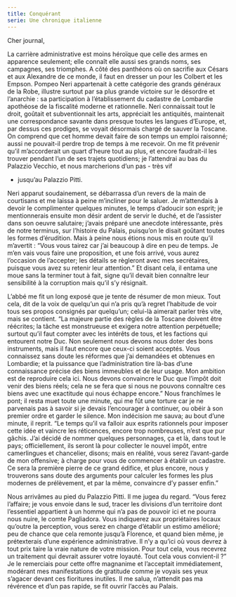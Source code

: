 ```yaml
---
title: Conquérant
serie: Une chronique italienne
---
```


Cher journal,

La carrière administrative est moins héroïque que celle des armes en apparence
seulement; elle connaît elle aussi ses grands noms, ses campagnes, ses
triomphes. A côté des panthéons où on sacrifie aux Césars et aux Alexandre de
ce monde, il faut en dresser un pour les Colbert et les Empson. Pompeo Neri
appartenait à cette catégorie des grands généraux de la Robe, illustre surtout
par sa plus grande victoire sur le désordre et l’anarchie : sa participation à
l’établissement du cadastre de Lombardie apothéose de la fiscalité moderne et
rationnelle. Neri connaissait tout le droit, goûtait et subventionnait les
arts, appréciait les antiquités, maintenait une correspondance savante dans
presque toutes les langues d’Europe, et, par dessus ces prodiges, se voyait
désormais chargé de sauver la Toscane. On comprend que cet homme devait faire
de son temps un emploi raisonné; aussi ne pouvait-il perdre trop de temps à me
recevoir. On me fit prévenir qu’il m’accorderait un quart d’heure tout au plus,
et encore faudrait-il les trouver pendant l’un de ses trajets quotidiens; je
l’attendrai au bas du Palazzio Vecchio, et nous marcherions d’un pas - très vif
- jusqu’au Palazzio Pitti.

Neri apparut soudainement, se débarrassa d’un revers de la main de courtisans
et me laissa à peine m’incliner pour le saluer. Je m’attendais à devoir le
complimenter quelques minutes, le temps d’adoucir son esprit; je mentionnerais
ensuite mon désir ardent de servir le duché, et de l’assister dans son oeuvre
salutaire; j’avais préparé une anecdote intéressante, près de notre terminus,
sur l’histoire du Palais, puisqu’on le disait goûtant toutes les formes
d’érudition. Mais à peine nous étions nous mis en route qu’il m’avertit : “Vous
vous tairez car j’ai beaucoup à dire en peu de temps. Je m’en vais vous faire
une proposition, et une fois arrivé, vous aurez l’occasion de l’accepter; les
détails se règleront avec mes secrétaires, puisque vous avez su retenir leur
attention.” Et disant cela, il entama une moue sans la terminer tout à fait,
signe qu’il devait bien connaître leur sensibilité à la corruption mais qu’il
s’y résignait. 

L’abbé me fit un long exposé que je tente de résumer de mon mieux. Tout cela,
dit de la voix de quelqu’un qui n’a pris qu’à regret l’habitude de voir tous
ses propos consignés par quelqu’un; celui-là aimerait parler très vite, mais se
contient. “La majeure partie des règles de la Toscane doivent être réécrites;
la tâche est monstrueuse et exigera notre attention perpétuelle; surtout qu’il
faut compter avec les intérêts de tous, et les factions qui entourent notre
Duc. Non seulement nous devons nous doter des bons instruments, mais il faut
encore que ceux-ci soient acceptés. Vous connaissez sans doute les réformes que
j’ai demandées et obtenues en Lombardie; et la puissance que l’administration
tire là-bas d’une connaissance précise des biens immeubles et de leur usage.
Mon ambition est de reproduire cela ici. Nous devons convaincre le Duc que
l’impôt doit venir des biens réels; cela ne se fera que si nous ne pouvons
connaître ces biens avec une exactitude qui nous échappe encore.” Nous
franchîmes le pont; il resta muet toute une minute, qui me fût une torture car
je ne parvenais pas à savoir si je devais l’encourager à continuer, ou obéir à
son premier ordre et garder le silence. Mon indécision me sauva; au bout d’une
minute, il reprit. “Le temps qu’il va falloir aux esprits rationnels pour
imposer cette idée et vaincre les réticences, encore trop nombreuses, n’est que
pur gâchis. J’ai décidé de nommer quelques personnages, ça et là, dans tout le
pays; officiellement, ils seront là pour collecter le nouvel impôt, entre
camerlingues et chancelier, disons; mais en réalité, vous serez l’avant-garde
de mon offensive; à charge pour vous de commencer à établir un cadastre. Ce
sera la première pierre de ce grand édifice, et plus encore, nous y trouverons
sans doute des arguments pour calculer les formes les plus modernes de
prélèvement, et par la même, convaincre d’y passer enfin.”

Nous arrivâmes au pied du Palazzio Pitti. Il me jugea du regard. “Vous ferez
l’affaire; je vous envoie dans le sud, tracer les divisions d’un territoire
dont l’essentiel appartient à un homme qui n’a pas de pouvoir ici et ne pourra
nous nuire, le comte Pagliadora. Vous indiquerez aux propriétaires locaux
qu’outre la perception, vous serez en charge d’établir un estimo amélioré; peu
de chance que cela remonte jusqu’à Florence, et quand bien même, je
prétexterais d’une expérience administrative. Il n’y a qu’ici où vous devrez à
tout prix taire la vraie nature de votre mission. Pour tout cela, vous recevrez
un traitement qui devrait assurer votre loyauté. Tout cela vous convient-il ?”
Je le remerciais pour cette offre magnanime et l’acceptait immédiatement,
modérant mes manifestations de gratitude comme je voyais ses yeux s’agacer
devant ces fioritures inutiles. Il me salua, n’attendit pas ma révérence et
d’un pas rapide, se fit ouvrir l’accès au Palais.
